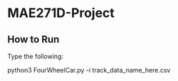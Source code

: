 # MAE271D-Project

## How to Run

Type the following:

python3 FourWheelCar.py -i track_data_name_here.csv